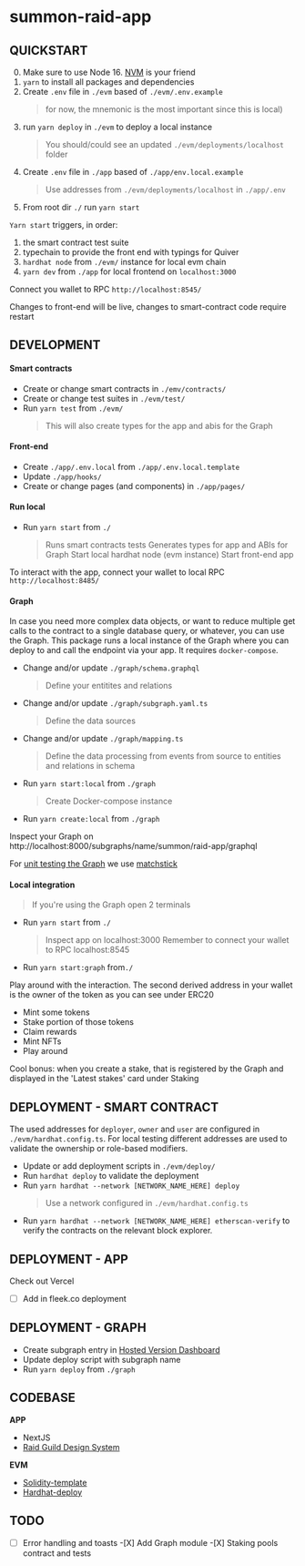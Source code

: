 # summon-raid-app

## QUICKSTART

0. Make sure to use Node 16. [NVM](https://github.com/nvm-sh/nvm) is your friend
1. `yarn` to install all packages and dependencies
2. Create `.env` file in `./evm` based of `./evm/.env.example`
   > for now, the mnemonic is the most important since this is local)
3. run `yarn deploy` in `./evm` to deploy a local instance
   > You should/could see an updated `./evm/deployments/localhost` folder
4. Create `.env` file in `./app` based of `./app/env.local.example`
   > Use addresses from `./evm/deployments/localhost` in `./app/.env`
5. From root dir `./` run `yarn start`

`Yarn start` triggers, in order:

1. the smart contract test suite
2. typechain to provide the front end with typings for Quiver
3. `hardhat node` from `./evm/` instance for local evm chain
4. `yarn dev` from `./app` for local frontend on `localhost:3000`

Connect you wallet to RPC `http://localhost:8545/`

Changes to front-end will be live, changes to smart-contract code require restart

## DEVELOPMENT

#### Smart contracts

- Create or change smart contracts in `./emv/contracts/`
- Create or change test suites in `./evm/test/`
- Run `yarn test` from `./evm/`
  > This will also create types for the app and abis for the Graph

#### Front-end

- Create `./app/.env.local` from `./app/.env.local.template`
- Update `./app/hooks/`
- Create or change pages (and components) in `./app/pages/`

#### Run local

- Run `yarn start` from `./`
  > Runs smart contracts tests
  > Generates types for app and ABIs for Graph
  > Start local hardhat node (evm instance)
  > Start front-end app

To interact with the app, connect your wallet to local RPC `http://localhost:8485/`

#### Graph

In case you need more complex data objects, or want to reduce multiple get calls to the contract to a single database query, or whatever, you can use the Graph. This package runs a local instance of the Graph where you can deploy to and call the endpoint via your app. It requires `docker-compose`.

- Change and/or update `./graph/schema.graphql`
  > Define your entitites and relations
- Change and/or update `./graph/subgraph.yaml.ts`
  > Define the data sources
- Change and/or update `./graph/mapping.ts`

  > Define the data processing from events from source to entities and relations in schema

- Run `yarn start:local` from `./graph`
  > Create Docker-compose instance
- Run `yarn create:local` from `./graph`

Inspect your Graph on http://localhost:8000/subgraphs/name/summon/raid-app/graphql

For [unit testing the Graph](https://thegraph.com/docs/en/developing/unit-testing-framework/) we use [matchstick](https://github.com/LimeChain/matchstick)

#### Local integration

> If you're using the Graph open 2 terminals

- Run `yarn start` from `./`

  > Inspect app on localhost:3000
  > Remember to connect your wallet to RPC localhost:8545

- Run `yarn start:graph` from`./`

Play around with the interaction. The second derived address in your wallet is the owner of the token as you can see under ERC20

- Mint some tokens
- Stake portion of those tokens
- Claim rewards
- Mint NFTs
- Play around

Cool bonus: when you create a stake, that is registered by the Graph and displayed in the 'Latest stakes' card under Staking

## DEPLOYMENT - SMART CONTRACT

The used addresses for `deployer`, `owner` and `user` are configured in `./evm/hardhat.config.ts`. For local testing different addresses are used to validate the ownership or role-based modifiers.

- Update or add deployment scripts in `./evm/deploy/`
- Run `hardhat deploy` to validate the deployment
- Run `yarn hardhat --network [NETWORK_NAME_HERE] deploy`
  > Use a network configured in `./evm/hardhat.config.ts`
- Run `yarn hardhat --network [NETWORK_NAME_HERE] etherscan-verify` to verify the contracts on the relevant block explorer.

## DEPLOYMENT - APP

Check out Vercel

-[ ] Add in fleek.co deployment

## DEPLOYMENT - GRAPH

- Create subgraph entry in [Hosted Version Dashboard](https://thegraph.com/hosted-service/dashboard)
- Update deploy script with subgraph name
- Run `yarn deploy` from `./graph`

## CODEBASE

**APP**

- NextJS
- [Raid Guild Design System](https://github.com/raid-guild/design-system)

**EVM**

- [Solidity-template](https://github.com/PaulRBerg/solidity-template)
- [Hardhat-deploy](https://github.com/wighawag/hardhat-deploy/tree/master)

## TODO

-[ ] Error handling and toasts -[X] Add Graph module -[X] Staking pools contract and tests
